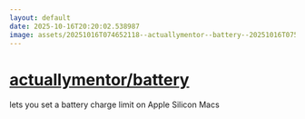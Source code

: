 ```yaml
---
layout: default
date: 2025-10-16T20:20:02.538987
image: assets/20251016T074652118--actuallymentor--battery--20251016T075359968--cropped.png
---
```


# [actuallymentor/battery](https://github.com/actuallymentor/battery)

lets you set a battery charge limit on Apple Silicon Macs
